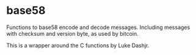 # base58

Functions to base58 encode and decode messages. Including messages with
checksum and version byte, as used by bitcoin.

This is a wrapper around the C functions by Luke Dashjr.
